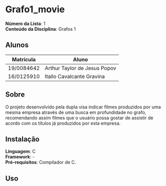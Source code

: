 # **Grafo1_movie**
**Número da Lista**: 1<br>
**Conteúdo da Disciplina**: Grafos 1<br>

## **Alunos**
|Matrícula | Aluno |
| -- | -- |
| 19/0084642  |  Arthur Taylor de Jesus Popov |
| 16/0125910  |  Itallo Cavalcante Gravina |

## **Sobre**
O projeto desenvolvido pela dupla visa indicar filmes produzidos por uma mesma empresa através de uma busca em profundidade no grafo, recomendando assim filmes que o usuário possa gostar de assistir de acordo com os títulos já produzidos por esta empresa.

## Instalação 
**Linguagem**: C<br>
**Framework**: -<br>
**Pré-requisitos**: Compilador de C.

## Uso
